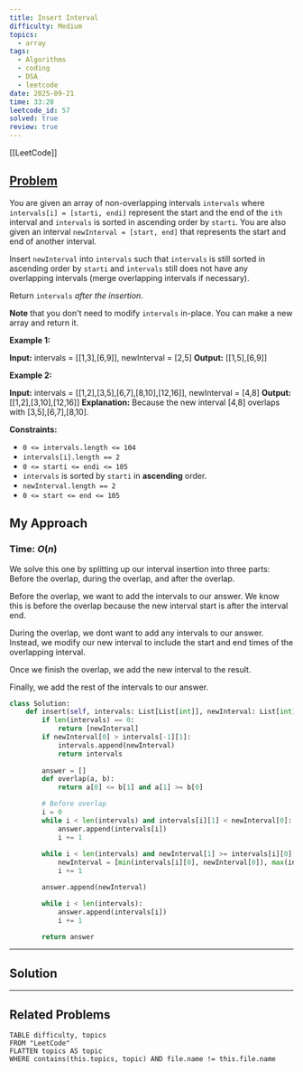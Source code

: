 ```yaml
---
title: Insert Interval
difficulty: Medium
topics:
  - array
tags:
  - Algorithms
  - coding
  - DSA
  - leetcode
date: 2025-09-21
time: 33:20
leetcode_id: 57
solved: true
review: true
---
```

[[LeetCode]]

## [Problem](https://leetcode.com/problems/insert-interval/description/)
You are given an array of non-overlapping intervals `intervals` where `intervals[i] = [starti, endi]` represent the start and the end of the `ith` interval and `intervals` is sorted in ascending order by `starti`. You are also given an interval `newInterval = [start, end]` that represents the start and end of another interval.

Insert `newInterval` into `intervals` such that `intervals` is still sorted in ascending order by `starti` and `intervals` still does not have any overlapping intervals (merge overlapping intervals if necessary).

Return `intervals` _after the insertion_.

**Note** that you don't need to modify `intervals` in-place. You can make a new array and return it.

**Example 1:**

**Input:** intervals = [[1,3],[6,9]], newInterval = [2,5]
**Output:** [[1,5],[6,9]]

**Example 2:**

**Input:** intervals = [[1,2],[3,5],[6,7],[8,10],[12,16]], newInterval = [4,8]
**Output:** [[1,2],[3,10],[12,16]]
**Explanation:** Because the new interval [4,8] overlaps with [3,5],[6,7],[8,10].

**Constraints:**

- `0 <= intervals.length <= 104`
- `intervals[i].length == 2`
- `0 <= starti <= endi <= 105`
- `intervals` is sorted by `starti` in **ascending** order.
- `newInterval.length == 2`
- `0 <= start <= end <= 105`


## My Approach
### Time: $O(n)$


We solve this one by splitting up our interval insertion into three parts: Before the overlap, during the overlap, and after the overlap.

Before the overlap, we want to add the intervals to our answer. We know this is before the overlap because the new interval start is after the interval end.

During the overlap, we dont want to add any intervals to our answer. Instead, we modify our new interval to include the start and end times of the overlapping interval.

Once we finish the overlap, we add the new interval to the result.

Finally, we add the rest of the intervals to our answer.


```python
class Solution:
    def insert(self, intervals: List[List[int]], newInterval: List[int]) -> List[List[int]]:
        if len(intervals) == 0:
            return [newInterval]
        if newInterval[0] > intervals[-1][1]:
            intervals.append(newInterval)
            return intervals        
        
        answer = []
        def overlap(a, b):
            return a[0] <= b[1] and a[1] >= b[0]

        # Before overlap
        i = 0
        while i < len(intervals) and intervals[i][1] < newInterval[0]:
            answer.append(intervals[i])
            i += 1
        
        while i < len(intervals) and newInterval[1] >= intervals[i][0]:
            newInterval = [min(intervals[i][0], newInterval[0]), max(intervals[i][1], newInterval[1])]
            i += 1

        answer.append(newInterval)

        while i < len(intervals):
            answer.append(intervals[i])
            i += 1

        return answer
```


---
## Solution




---
## Related Problems
```dataview
TABLE difficulty, topics
FROM "LeetCode"
FLATTEN topics AS topic
WHERE contains(this.topics, topic) AND file.name != this.file.name
```